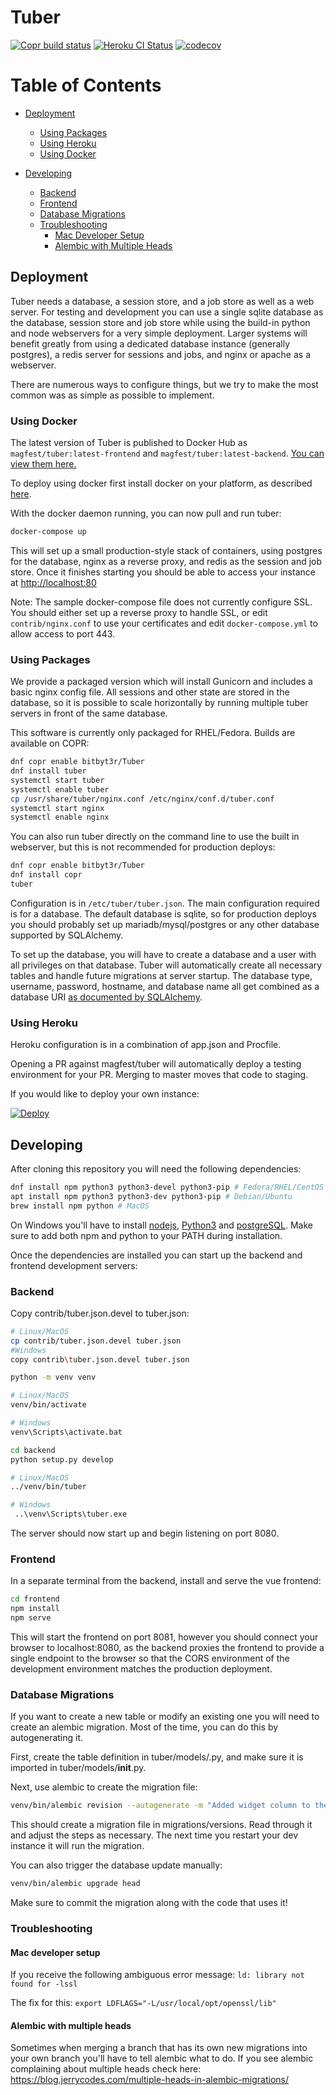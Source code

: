 # Tuber

[![Copr build status](https://copr.fedorainfracloud.org/coprs/bitbyt3r/Tuber/package/tuber/status_image/last_build.png)](https://copr.fedorainfracloud.org/coprs/bitbyt3r/Tuber/package/tuber/)
[![Heroku CI Status](https://tuber-ci-badge.herokuapp.com/last.svg)](https://dashboard.heroku.com/pipelines/6ebd065d-db02-419d-80bd-6406f271d992/tests)
[![codecov](https://codecov.io/gh/magfest/tuber/branch/master/graph/badge.svg)](https://codecov.io/gh/magfest/tuber)

Table of Contents
=================

* [Deployment](#deployment)
  * [Using Packages](#using-packages)
  * [Using Heroku](#using-heroku)
  * [Using Docker](#using-docker)

* [Developing](#developing)
  * [Backend](#backend)
  * [Frontend](#frontend)
  * [Database Migrations](#database-migrations)
  * [Troubleshooting](#troubleshooting)
    * [Mac Developer Setup](#mac-developer-setup)
    * [Alembic with Multiple Heads](#alembic-with-multiple-heads)


## Deployment

Tuber needs a database, a session store, and a job store as well as a web server. For testing and development you can use a single sqlite database as the database, session store and job store while using the build-in python and node webservers for a very simple deployment. Larger systems will benefit greatly from using a dedicated database instance (generally postgres), a redis server for sessions and jobs, and nginx or apache as a webserver.

There are numerous ways to configure things, but we try to make the most common was as simple as possible to implement.

### Using Docker

The latest version of Tuber is published to Docker Hub as `magfest/tuber:latest-frontend` and `magfest/tuber:latest-backend`. [You can view them here.](https://hub.docker.com/r/magfest/tuber)

To deploy using docker first install docker on your platform, as described [here](https://docs.docker.com/get-docker/).

With the docker daemon running, you can now pull and run tuber:

```bash
docker-compose up
```

This will set up a small production-style stack of containers, using postgres for the database, nginx as a reverse proxy, and redis as the session and job store. Once it finishes starting you should be able to access your instance at [http://localhost:80](http://localhost:80)

Note: The sample docker-compose file does not currently configure SSL. You should either set up a reverse proxy to handle SSL, or edit `contrib/nginx.conf` to use your certificates and edit `docker-compose.yml` to allow access to port 443.

### Using Packages

We provide a packaged version which will install Gunicorn and includes a basic nginx config file. All sessions and other state are stored in the database, so it is possible to scale horizontally by running multiple tuber servers in front of the same database.

This software is currently only packaged for RHEL/Fedora. Builds are available on COPR:

```bash
dnf copr enable bitbyt3r/Tuber
dnf install tuber
systemctl start tuber
systemctl enable tuber
cp /usr/share/tuber/nginx.conf /etc/nginx/conf.d/tuber.conf
systemctl start nginx
systemctl enable nginx
```

You can also run tuber directly on the command line to use the built in webserver, but this is not recommended for production deploys:

```bash
dnf copr enable bitbyt3r/Tuber
dnf install copr
tuber
```

Configuration is in `/etc/tuber/tuber.json`. The main configuration required is for a database. The default database is sqlite, so for production deploys you should probably set up mariadb/mysql/postgres or any other database supported by SQLAlchemy.

To set up the database, you will have to create a database and a user with all privileges on that database. Tuber will automatically create all necessary tables and handle future migrations at server startup. The database type, username, password, hostname, and database name all get combined as a database URI [as documented by SQLAlchemy](https://docs.sqlalchemy.org/en/13/core/engines.html). 

### Using Heroku

Heroku configuration is in a combination of app.json and Procfile.

Opening a PR against magfest/tuber will automatically deploy a testing environment for your PR. Merging to master moves that code to staging.

If you would like to deploy your own instance:

[![Deploy](https://www.herokucdn.com/deploy/button.svg)](https://heroku.com/deploy)

## Developing

After cloning this repository you will need the following dependencies:

```bash
dnf install npm python3 python3-devel python3-pip # Fedora/RHEL/CentOS
apt install npm python3 python3-dev python3-pip # Debian/Ubuntu
brew install npm python # MacOS
```

On Windows you'll have to install [nodejs](https://nodejs.org/en/download/), [Python3](https://www.python.org/downloads/) and [postgreSQL](https://www.enterprisedb.com/downloads/postgres-postgresql-downloads).
Make sure to add both npm and python to your PATH during installation.

Once the dependencies are installed you can start up the backend and frontend development servers:

### Backend
Copy contrib/tuber.json.devel to tuber.json:
```bash
# Linux/MacOS
cp contrib/tuber.json.devel tuber.json
#Windows
copy contrib\tuber.json.devel tuber.json
```

```bash
python -m venv venv

# Linux/MacOS
venv/bin/activate 

# Windows 
venv\Scripts\activate.bat

cd backend
python setup.py develop

# Linux/MacOS
../venv/bin/tuber

# Windows
 ..\venv\Scripts\tuber.exe
```

The server should now start up and begin listening on port 8080.

### Frontend

In a separate terminal from the backend, install and serve the vue frontend:

```bash
cd frontend
npm install
npm serve
```

This will start the frontend on port 8081, however you should connect your browser to localhost:8080, as the backend proxies the frontend to provide a single endpoint to the browser so that the CORS environment of the development environment matches the production deployment.

### Database Migrations

If you want to create a new table or modify an existing one you will need to create an alembic migration. Most of the time, you can do this by autogenerating it.

First, create the table definition in tuber/models/<name>.py, and make sure it is imported in tuber/models/__init__.py.

Next, use alembic to create the migration file:

```bash
venv/bin/alembic revision --autogenerate -m "Added widget column to the whatsit table"
```

This should create a migration file in migrations/versions. Read through it and adjust the steps as necessary. The next time you restart your dev instance it will run the migration.

You can also trigger the database update manually:
```bash
venv/bin/alembic upgrade head
```

Make sure to commit the migration along with the code that uses it!

### Troubleshooting
#### Mac developer setup

If you receive the following ambiguous error message: `ld: library not found for -lssl`

The fix for this: `export LDFLAGS="-L/usr/local/opt/openssl/lib"`

#### Alembic with multiple heads

Sometimes when merging a branch that has its own new migrations into your own branch you'll have to tell alembic what to do.
If you see alembic complaining about multiple heads check here: https://blog.jerrycodes.com/multiple-heads-in-alembic-migrations/